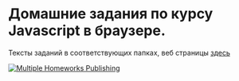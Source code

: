 # Домашние задания по курсу Javascript в браузере.
Тексты заданий в соответствующих папках, веб страницы [здесь](https://danbzay.github.io/js-browser/)

[![Multiple Homeworks Publishing](https://github.com/danbzay/js-browser/actions/workflows/webpacks.yml/badge.svg)](https://github.com/danbzay/js-browser/actions/workflows/webpacks.yml)
